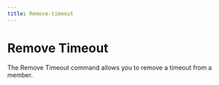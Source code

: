 ```yaml
---
title: Remove-timeout
---
```

# Remove Timeout

The Remove Timeout command allows you to remove a timeout from a member.